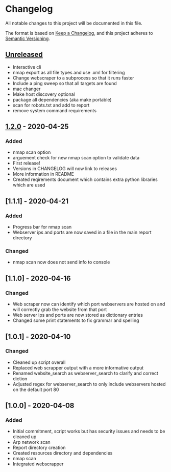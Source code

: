 # Changelog
All notable changes to this project will be documented in this file.

The format is based on [Keep a Changelog](https://keepachangelog.com/en/1.1.0/),
and this project adheres to [Semantic Versioning](https://semver.org/spec/v2.0.0.html).

## [Unreleased]
- Interactive cli
- nmap export as all file types and use .xml for filtering
- Change webscraper to a subprocess so that it runs faster
- Include a ping sweep so that all targets are found
- mac changer
- Make host discovery optional
- package all dependencies (aka make portable)
- scan for robots.txt and add to report
- remove system command requirements

## [1.2.0] - 2020-04-25
### Added
- nmap scan option
- arguement check for new nmap scan option to validate data
- First release!
- Versions in CHANGELOG will now link to releases
- More information in README
- Created reqirements document which contains extra python libraries which are used

## [1.1.1] - 2020-04-21
### Added
- Progress bar for nmap scan
- Webserver ips and ports are now saved in a file in the main report directory

### Changed
- nmap scan now does not send info to console

## [1.1.0] - 2020-04-16
### Changed
- Web scraper now can identify which port webservers are hosted on and will correctly grab the website from that port
- Web server ips and ports are now stored as dictionary entries
- Changed some print statements to fix grammar and spelling

## [1.0.1] - 2020-04-10
### Changed
- Cleaned up script overall
- Replaced web scrapper output with a more informative output
- Renamed website_search as webserver_search to clarify and correct diction
- Adjusted regex for webserver_search to only include webservers hosted on the default port 80

## [1.0.0] - 2020-04-08
### Added
- Initial commitment, script works but has security issues and needs to be cleaned up
- Arp network scan
- Report directory creation
- Created resources directory and dependencies
- nmap scan
- Integrated webscrapper

[Unreleased]: https://github.com/calebc1800/master-enumeration-script/compare/v1.2.0...HEAD
[1.2.0]: https://github.com/calebc1800/master-enumeration-script/releases/tag/v1.2.0
